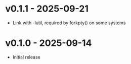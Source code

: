 v0.1.1 - 2025-09-21
===================
* Link with -lutil, required by forkpty() on some systems

v0.1.0 - 2025-09-14
===================
* Initial release
